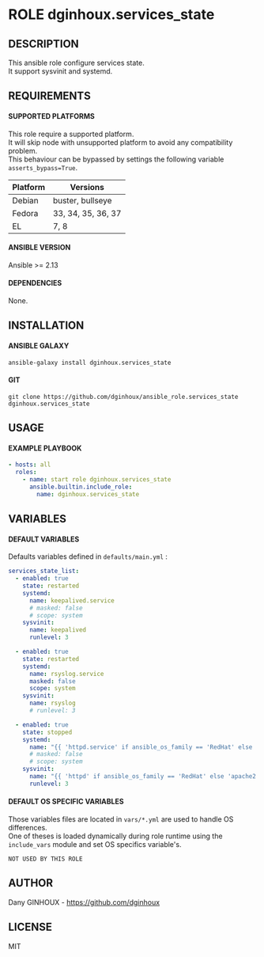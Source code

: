 # ROLE dginhoux.services_state



## DESCRIPTION

This ansible role configure services state.<br />
It support sysvinit and systemd.



## REQUIREMENTS

#### SUPPORTED PLATFORMS

This role require a supported platform.<br />
It will skip node with unsupported platform to avoid any compatibility problem.<br />
This behaviour can be bypassed by settings the following variable `asserts_bypass=True`.

| Platform | Versions |
|----------|----------|
| Debian | buster, bullseye |
| Fedora | 33, 34, 35, 36, 37 |
| EL | 7, 8 |

#### ANSIBLE VERSION

Ansible >= 2.13

#### DEPENDENCIES

None.



## INSTALLATION

#### ANSIBLE GALAXY

```shell
ansible-galaxy install dginhoux.services_state
```
#### GIT

```shell
git clone https://github.com/dginhoux/ansible_role.services_state dginhoux.services_state
```


## USAGE

#### EXAMPLE PLAYBOOK

```yaml
- hosts: all
  roles:
    - name: start role dginhoux.services_state
      ansible.builtin.include_role:
        name: dginhoux.services_state
```


## VARIABLES

#### DEFAULT VARIABLES

Defaults variables defined in `defaults/main.yml` : 

```yaml
services_state_list:
  - enabled: true
    state: restarted
    systemd:
      name: keepalived.service
      # masked: false
      # scope: system
    sysvinit:
      name: keepalived
      runlevel: 3

  - enabled: true
    state: restarted
    systemd:
      name: rsyslog.service
      masked: false
      scope: system
    sysvinit:
      name: rsyslog
      # runlevel: 3

  - enabled: true
    state: stopped
    systemd:
      name: "{{ 'httpd.service' if ansible_os_family == 'RedHat' else 'apache2.service' }}"
      # masked: false
      # scope: system
    sysvinit:
      name: "{{ 'httpd' if ansible_os_family == 'RedHat' else 'apache2' }}"
      runlevel: 3
```

#### DEFAULT OS SPECIFIC VARIABLES

Those variables files are located in `vars/*.yml` are used to handle OS differences.<br />
One of theses is loaded dynamically during role runtime using the `include_vars` module and set OS specifics variable's.

`NOT USED BY THIS ROLE`



## AUTHOR

Dany GINHOUX - https://github.com/dginhoux



## LICENSE

MIT
